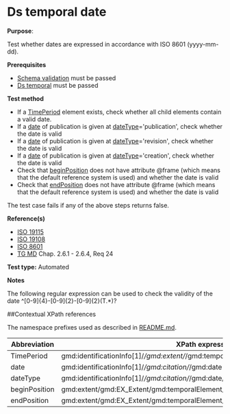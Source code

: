 # Ds temporal date

**Purpose**: 

Test whether dates are expressed in accordance with ISO 8601 (yyyy-mm-dd).

**Prerequisites**
* [Schema validation](schema-validation.md) must be passed
* [Ds temporal](ds-temporal.md) must be passed

**Test method**

* If a [TimePeriod](#period) element exists, check whether all child elements contain a valid date.
* If a [date](#date) of publication is given at [dateType](#dateType)='publication', check whether the date is valid
* If a [date](#date) of publication is given at [dateType](#dateType)='revision', check whether the date is valid
* If a [date](#date) of publication is given at [dateType](#dateType)='creation', check whether the date is valid
*  Check that [beginPosition](#beginPosition) does not have attribute @frame (which means that the default reference system is used) and whether the date is valid 
*  Check that [endPosition](#endPosition) does not have attribute @frame (which means that the default reference system is used) and whether the date is valid

The test case fails if any of the above steps returns false.

**Reference(s)**

* [ISO 19115](README.md#ref_ISO_19115)
* [ISO 19108](README.md#ref_ISO_19108)
* [ISO 8601](README.md#ref_ISO_8601)
* [TG MD](./README.md#ref_TG_MD) Chap. 2.6.1 - 2.6.4, Req 24


**Test type:** Automated

**Notes**

The following regular expression can be used to check the validity of the date ^[0-9]{4}-[0-9]{2}-[0-9]{2}(T.*)?

##Contextual XPath references

The namespace prefixes used as described in [README.md](./README.md#namespaces).

Abbreviation                                   |  XPath expression (relative to gmd:MD_Metadata)
-----------------------------------------------| -------------------------------------------------------------------------
<a name="period"></a> TimePeriod   | gmd:identificationInfo[1]/*/gmd:extent/*/gmd:temporalElement/*/gmd:extent/gml:TimePeriod
<a name="date"></a> date   | gmd:identificationInfo[1]/*/gmd:citation/*/gmd:date
<a name="dateType"></a> dateType   | gmd:identificationInfo[1]/*/gmd:citation/*/gmd:date/*/gmd:dateType
<a name="beginPosition"></a> beginPosition   | gmd:extent/gmd:EX_Extent/gmd:temporalElement/gmd:EX_TemporalExtent/gmd:extent/gml:TimePeriod/gml:beginPosition
<a name="endPosition"></a> endPosition   | gmd:extent/gmd:EX_Extent/gmd:temporalElement/gmd:EX_TemporalExtent/gmd:extent/gml:TimePeriod/gml:endPosition
